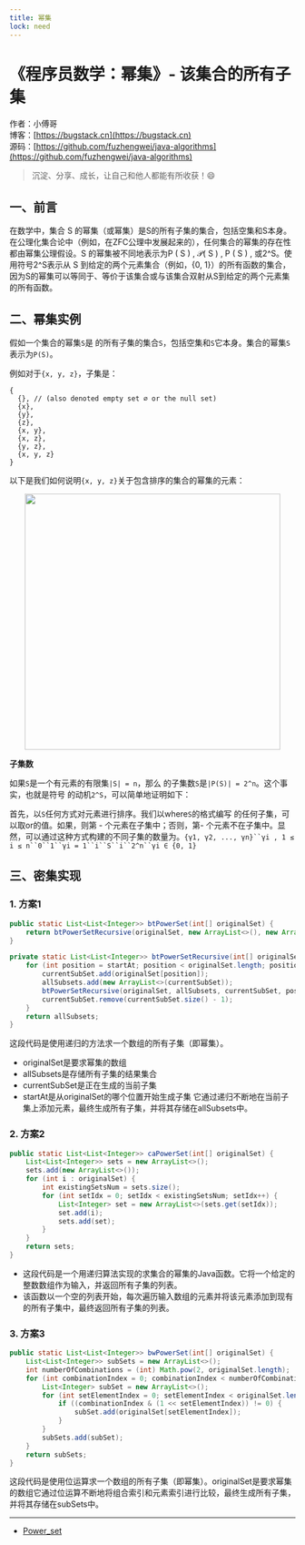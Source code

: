 ```yaml
---
title: 幂集
lock: need
---
```


# 《程序员数学：幂集》- 该集合的所有子集

作者：小傅哥
<br/>博客：[https://bugstack.cn](https://bugstack.cn)
<br/>源码：[https://github.com/fuzhengwei/java-algorithms](https://github.com/fuzhengwei/java-algorithms)

> 沉淀、分享、成长，让自己和他人都能有所收获！😄

## 一、前言

在数学中，集合 S 的幂集（或幂集）是S的所有子集的集合，包括空集和S本身。在公理化集合论中（例如，在ZFC公理中发展起来的），任何集合的幂集的存在性都由幂集公理假设。S 的幂集被不同地表示为P ( S ) , 𝒫( S ) , P ( S ) , 或2^S。使用符号2^S表示从 S 到给定的两个元素集合（例如，{0, 1}）的所有函数的集合，因为S的幂集可以等同于、等价于该集合或与该集合双射从S到给定的两个元素集的所有函数。

## 二、幂集实例

假如一个集合的幂集`S`是 的所有子集的集合`S`，包括空集和`S`它本身。集合的幂集`S`表示为`P(S)`。

例如对于`{x, y, z}`，子集是：

```
{
  {}, // (also denoted empty set ∅ or the null set)
  {x},
  {y},
  {z},
  {x, y},
  {x, z},
  {y, z},
  {x, y, z}
}
```

以下是我们如何说明`{x, y, z}`关于包含排序的集合的幂集的元素：

<div align="center">
    <img src="https://bugstack.cn/images/article/algorithm/logic/power-set-01.png?raw=true" width="450px">
</div>

**子集数**

如果`S`是一个有元素的有限集`|S| = n`，那么 的子集数`S`是`|P(S)| = 2^n`。这个事实，也就是符号 的动机`2^S`，可以简单地证明如下：

首先，以`S`任何方式对元素进行排序。我们以where`S`的格式编写 的任何子集，可以取or的值。如果，则第 - 个元素在子集中；否则，第- 个元素不在子集中。显然，可以通过这种方式构建的不同子集的数量为。`{γ1, γ2, ..., γn}``γi , 1 ≤ i ≤ n``0``1``γi = 1``i``S``i``2^n``γi ∈ {0, 1}`

## 三、密集实现

### 1. 方案1

```java
public static List<List<Integer>> btPowerSet(int[] originalSet) {
    return btPowerSetRecursive(originalSet, new ArrayList<>(), new ArrayList<>(), 0);
}

private static List<List<Integer>> btPowerSetRecursive(int[] originalSet, List<List<Integer>> allSubsets, List<Integer> currentSubSet, int startAt) {
    for (int position = startAt; position < originalSet.length; position++) {
        currentSubSet.add(originalSet[position]);
        allSubsets.add(new ArrayList<>(currentSubSet));
        btPowerSetRecursive(originalSet, allSubsets, currentSubSet, position + 1);
        currentSubSet.remove(currentSubSet.size() - 1);
    }
    return allSubsets;
}
```

这段代码是使用递归的方法求一个数组的所有子集（即幂集）。
- originalSet是要求幂集的数组
- allSubsets是存储所有子集的结果集合
- currentSubSet是正在生成的当前子集
- startAt是从originalSet的哪个位置开始生成子集
它通过递归不断地在当前子集上添加元素，最终生成所有子集，并将其存储在allSubsets中。

### 2. 方案2

```java
public static List<List<Integer>> caPowerSet(int[] originalSet) {
    List<List<Integer>> sets = new ArrayList<>();
    sets.add(new ArrayList<>());
    for (int i : originalSet) {
        int existingSetsNum = sets.size();
        for (int setIdx = 0; setIdx < existingSetsNum; setIdx++) {
            List<Integer> set = new ArrayList<>(sets.get(setIdx));
            set.add(i);
            sets.add(set);
        }
    }
    return sets;
}
```

- 这段代码是一个用递归算法实现的求集合的幂集的Java函数。它将一个给定的整数数组作为输入，并返回所有子集的列表。
- 该函数以一个空的列表开始，每次遍历输入数组的元素并将该元素添加到现有的所有子集中，最终返回所有子集的列表。

### 3. 方案3

```java
public static List<List<Integer>> bwPowerSet(int[] originalSet) {
    List<List<Integer>> subSets = new ArrayList<>();
    int numberOfCombinations = (int) Math.pow(2, originalSet.length);
    for (int combinationIndex = 0; combinationIndex < numberOfCombinations; combinationIndex++) {
        List<Integer> subSet = new ArrayList<>();
        for (int setElementIndex = 0; setElementIndex < originalSet.length; setElementIndex++) {
            if ((combinationIndex & (1 << setElementIndex)) != 0) {
                subSet.add(originalSet[setElementIndex]);
            }
        }
        subSets.add(subSet);
    }
    return subSets;
}
```

这段代码是使用位运算求一个数组的所有子集（即幂集）。originalSet是要求幂集的数组它通过位运算不断地将组合索引和元素索引进行比较，最终生成所有子集，并将其存储在subSets中。

---

- [Power_set](https://en.wikipedia.org/wiki/Power_set)